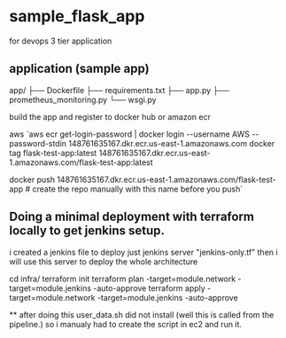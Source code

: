 # sample_flask_app
for devops 3 tier application

## application (sample app)
app/
├── Dockerfile
├── requirements.txt
├── app.py
├── prometheus_monitoring.py
└── wsgi.py

build the app and register to docker hub or amazon ecr

aws 
`aws ecr get-login-password | docker login --username AWS --password-stdin 148761635167.dkr.ecr.us-east-1.amazonaws.com
docker tag flask-test-app:latest 148761635167.dkr.ecr.us-east-1.amazonaws.com/flask-test-app:latest

docker push 148761635167.dkr.ecr.us-east-1.amazonaws.com/flask-test-app # create the repo manually with this name before you push`

## Doing a minimal deployment with terraform locally to get jenkins setup.
i created a jenkins file to deploy just jenkins server "jenkins-only.tf"
then i will use this server to deploy the whole architecture

cd infra/
terraform init
terraform plan -target=module.network -target=module.jenkins -auto-approve
terraform apply -target=module.network -target=module.jenkins -auto-approve

** after doing this user_data.sh did not install (well this is called from the pipeline.) so i manualy had to create the script in ec2 and run it. 